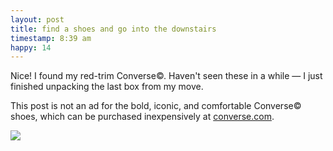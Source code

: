 ```yaml
---
layout: post
title: find a shoes and go into the downstairs
timestamp: 8:39 am
happy: 14
---
```


Nice! I found my red-trim Converse©. Haven't seen these in a while — I just finished unpacking the last box from my move.

This post is not an ad for the bold, iconic, and comfortable Converse© shoes, which can be purchased inexpensively at [converse.com](http://www.converse.com/us/en_us/c/converse).

![](https://lh3.googleusercontent.com/6ci17aNNyJGkUGhfu7QS1p3OiTbzbMX5m1o6ZDxafLy3smjVmaQnM-JR0ZS_HyOnjin5yxDJ9I9w7g0wuYzWU1zCn5h57K9wIWm-ZLBKC7FhvMdgriXAyswsgMgVOdsmYdBF6aqVDY7EcD0HJ4zQj6BwdisIdiSRyGhHqKvC0S_3QxqvvxQQJbOQ0XiddyAFez-npZESfwD-R5Zf0_QjIMPLZOpXGCAQjkzS3zIKB4SjIcEp7elEBgwB1QHbvdV3FH-VSp_ngEPutFt-i1eCdwysafRKf-mVrxLKjoV5NV30IRC_XvKrSkdrVYZ7sveBtU6LXXPmpWt9SoKwJIfLaPITVgI7XVt-EMV6MEg9GBHdHB372wL7MSZ09_B3hDz_jjCxadv97niskYgnw-8ajoZ_9P8XGuB44VetTFhptEpYEKXO3IT7orWnFuCzTYS5A1TNk7iPgCsaiDz9rFeNkIpo8_0LvnJaUtSrjuRcI6T5-aiXFHPxrihEoX4QxilJaaFhB79LMUI_5Vnnlg2dZ2DKRJrc6tJ-UsZa_zdPjTxgQV0j6NbXmhsjagoZKgRjF3q5dvtGi6Ytw1jo87qG3rhXskMm4E5slmxFMJqZy6N_nflyiw=w603-h803-no)
